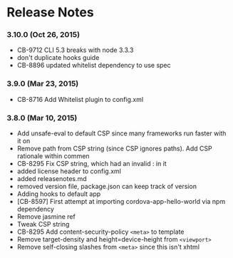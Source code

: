 <!--
#
# Licensed to the Apache Software Foundation (ASF) under one
# or more contributor license agreements.  See the NOTICE file
# distributed with this work for additional information
# regarding copyright ownership.  The ASF licenses this file
# to you under the Apache License, Version 2.0 (the
# "License"); you may not use this file except in compliance
# with the License.  You may obtain a copy of the License at
# 
# http://www.apache.org/licenses/LICENSE-2.0
# 
# Unless required by applicable law or agreed to in writing,
# software distributed under the License is distributed on an
# "AS IS" BASIS, WITHOUT WARRANTIES OR CONDITIONS OF ANY
#  KIND, either express or implied.  See the License for the
# specific language governing permissions and limitations
# under the License.
#
-->
# Release Notes

### 3.10.0 (Oct 26, 2015)
* CB-9712 CLI 5.3 breaks with node 3.3.3
* don't duplicate hooks guide
* CB-8896 updated whitelist dependency to use spec

### 3.9.0 (Mar 23, 2015)
* CB-8716 Add Whitelist plugin to config.xml

### 3.8.0 (Mar 10, 2015)
* Add unsafe-eval to default CSP since many frameworks run faster with it on
* Remove path from CSP string (since CSP ignores paths). Add CSP rationale within commen 
* CB-8295 Fix CSP string, which had an invalid : in it
* added license header to config.xml
* added releasenotes.md
* removed version file, package.json can keep track of version
* Adding hooks to default app
* [CB-8597] First attempt at importing cordova-app-hello-world via npm dependency
* Remove jasmine ref
* Tweak CSP string
* CB-8295 Add content-security-policy `<meta>` to template
* Remove target-density and height=device-height from `<viewport>`
* Remove self-closing slashes from `<meta>` since this isn't xhtml
